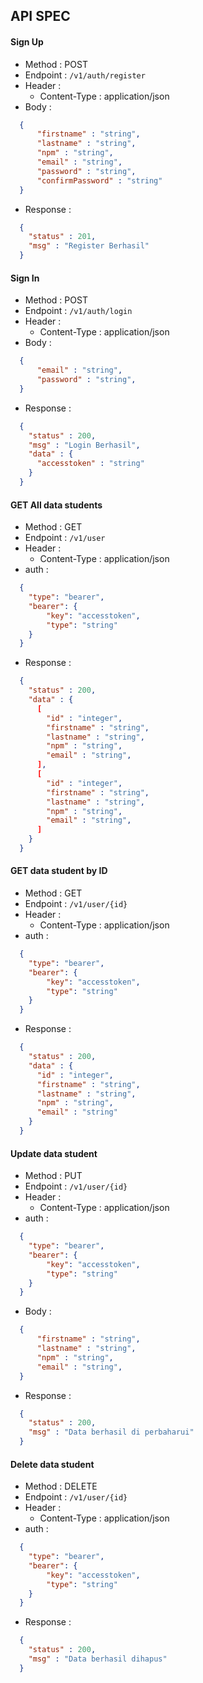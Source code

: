## API SPEC ##
#### Sign Up ####
- Method    : POST
- Endpoint  : `/v1/auth/register`
- Header :
    - Content-Type : application/json
- Body :
```json 
  {
      "firstname" : "string",
      "lastname" : "string",
      "npm" : "string",
      "email" : "string",
      "password" : "string",
      "confirmPassword" : "string"
  }
```
- Response :
```json 
  {
    "status" : 201,
    "msg" : "Register Berhasil"
  }
```
#### Sign In ####
- Method    : POST
- Endpoint  : `/v1/auth/login`
- Header :
    - Content-Type : application/json
- Body :
```json 
  {
      "email" : "string",
      "password" : "string",
  }
```
- Response :
```json 
  {
    "status" : 200,
    "msg" : "Login Berhasil",
    "data" : {
      "accesstoken" : "string"
    }
  }
```
#### GET All data students ####
- Method    : GET
- Endpoint  : `/v1/user`
- Header :
    - Content-Type : application/json
- auth : 
```json
  {
    "type": "bearer",
    "bearer": {
        "key": "accesstoken",
        "type": "string"
    }
  }
```
- Response :
```json 
  {
    "status" : 200,
    "data" : {
      [
        "id" : "integer",
        "firstname" : "string",
        "lastname" : "string",
        "npm" : "string",
        "email" : "string",
      ],
      [
        "id" : "integer",
        "firstname" : "string",
        "lastname" : "string",
        "npm" : "string",
        "email" : "string",
      ]
    }
  }
```
#### GET data student by ID ####
- Method    : GET
- Endpoint  : `/v1/user/{id}`
- Header :
    - Content-Type : application/json
- auth : 
```json
  {
    "type": "bearer",
    "bearer": {
        "key": "accesstoken",
        "type": "string"
    }
  }
```
- Response :
```json 
  {
    "status" : 200,
    "data" : {
      "id" : "integer",
      "firstname" : "string",
      "lastname" : "string",
      "npm" : "string",
      "email" : "string"
    }
  }
```
#### Update data student ####
- Method    : PUT
- Endpoint  : `/v1/user/{id}`
- Header :
    - Content-Type : application/json
- auth : 
```json
  {
    "type": "bearer",
    "bearer": {
        "key": "accesstoken",
        "type": "string"
    }
  }
```
- Body :
```json 
  {
      "firstname" : "string",
      "lastname" : "string",
      "npm" : "string",
      "email" : "string",
  }
```
- Response :
```json 
  {
    "status" : 200,
    "msg" : "Data berhasil di perbaharui"
  }
```
#### Delete data student ####
- Method    : DELETE
- Endpoint  : `/v1/user/{id}`
- Header :
    - Content-Type : application/json
- auth : 
```json
  {
    "type": "bearer",
    "bearer": {
        "key": "accesstoken",
        "type": "string"
    }
  }
```
- Response :
```json 
  {
    "status" : 200,
    "msg" : "Data berhasil dihapus"
  }
```
